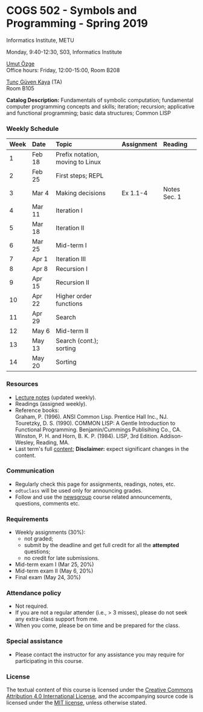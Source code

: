 # COGS 502 - Symbols and Programming - Spring 2019
Informatics Institute, METU

Monday, 9:40-12:30, S03, Informatics Institute

[Umut Özge](https://umutozge.github.io)  
Office hours: Friday, 12:00-15:00, Room B208

[Tunç Güven Kaya](mailto:tuncgk@gmail.com) (TA)  
Room B105


**Catalog Description:** Fundamentals of symbolic computation; fundamental computer programming concepts and skills; iteration; recursion; applicative and functional programming; basic data structures; Common LISP


### Weekly Schedule

|Week| Date   | Topic |  Assignment | Reading
:---|:---|:---|:---|:--- 
1   | Feb 18  | Prefix notation, moving to Linux | 
2   | Feb 25 | First steps; REPL | | <!-- Graham (1996), Sec. 1.1, Sec. 2.1-6 --> | 
3   | Mar 4 | Making decisions | Ex 1.1-4 | Notes Sec. 1 | 
4   | Mar 11 | Iteration I| <!-- [A03](assignments/cogs502-assignment-03.pdf)-->  | <!-- Graham (1996), sec. 3.1-3--> |
5   | Mar 18  | Iteration II|<!-- [A04](assignments/cogs502-assignment-04.pdf) --> |<!-- Notes sec. 5, 6--> | 
6   | Mar 25  | Mid-term I  | <!-- [A05](assignments/cogs502-assignment-05.pdf) --> |
7   | Apr 1 | Iteration III | <!-- [A06](assignments/cogs502-assignment-06.pdf) --> |
8   | Apr 8 | Recursion I |  <!-- [A07](assignments/cogs502-assignment-07.pdf) --> | <!-- Notes sec. 6, --> |
9   | Apr 15 | Recursion II | <!-- [A08](assignments/cogs502-assignment-08.pdf) --> |
10  | Apr 22  | Higher order functions | <!-- [A09](assignments/cogs502-assignment-09.pdf)  --> |
11  | Apr 29 | Search|<!-- [A10](assignments/cogs502-assignment-10.pdf)  --> |
12  | May 6 | Mid-term II |<!-- [A11](assignments/cogs502-assignment-11.pdf) --> |
13  | May 13 | Search (cont.); sorting |<!--    [A12](assignments/cogs502-assignment-12.pdf)  --> |
14  | May 20  | Sorting |<!--   [A13](assignments/cogs502-assignment-13.pdf)  --> |

### Resources 

* [Lecture notes](notes/cogs502-lecture-notes.pdf) (updated weekly).
* Readings (assigned weekly).
* Reference books:  
	Graham, P. (1996). ANSI Common Lisp. Prentice Hall Inc., NJ.  
	Touretzky, D. S. (1990). COMMON LISP: A Gentle Introduction to Functional Programming. Benjamin/Cummings Publisihing Co., CA.  
	Winston, P. H. and Horn, B. K. P. (1984). LISP, 3rd Edition. Addison-Wesley, Reading, MA.  
* Last term's full [content](var/symbols-and-programming-2018-Fall.zip); **Disclaimer:** expect significant changes in the content.


### Communication

* Regularly check this page for assignments, readings, notes, etc.
* `odtuclass` will be used only for announcing grades.
* Follow and use the [newsgroup](https://groups.google.com/forum/#!forum/metu-cogs-532-theoretical-linguistics) course related announcements, questions, comments etc. 

### Requirements

* Weekly assignments (30%): 
	- not graded; 
	- submit by the deadline and get full credit for all the **attempted** questions;
	- no credit for late submissions.
* Mid-term exam I (Mar 25, 20%)
* Mid-term exam II (May 6, 20%)
* Final exam (May 24, 30%)

### Attendance policy

* Not required.
* If you are not a regular attender (i.e., > 3 misses), please do not seek any extra-class support from me.
* When you come, please be on time and be prepared for the class.

### Special assistance

* Please contact the instructor for any assistance you may require for participating in this course.

### License
The textual content of this course is licensed under the [Creative Commons Attribution 4.0 International License](https://creativecommons.org/licenses/by/4.0/), and the accompanying source code is licensed under the [MIT license](http://opensource.org/licenses/mit-license.php), unless otherwise stated.
